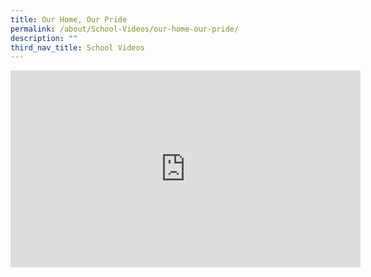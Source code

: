 ```yaml
---
title: Our Home, Our Pride
permalink: /about/School-Videos/our-home-our-pride/
description: ""
third_nav_title: School Videos
---
```


<iframe width="560" height="315" src="https://www.youtube.com/embed/QDFmW3kyfeA" title="YouTube video player" frameborder="0" allow="accelerometer; autoplay; clipboard-write; encrypted-media; gyroscope; picture-in-picture" allowfullscreen></iframe>